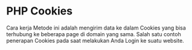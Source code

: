 # PHP Cookies

Cara kerja Metode ini adalah mengirim data ke dalam Cookies yang bisa terhubung ke beberapa page di domain yang sama. Salah satu contoh penerapan Cookies pada saat melakukan Anda Login ke suatu website.
